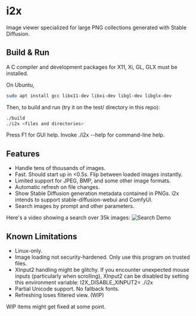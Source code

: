 # i2x
Image viewer specialized for large PNG collections generated with Stable Diffusion.

## Build & Run
A C compiler and development packages for X11, Xi, GL, GLX must be installed.

On Ubuntu,

```bash
sudo apt install gcc libx11-dev libxi-dev libgl-dev libglx-dev
```

Then, to build and run (try it on the test/ directory in this repo):

```bash
./build
./i2x <files and directories>
```

Press F1 for GUI help.
Invoke ./i2x --help for command-line help.

## Features
- Handle tens of thousands of images.
- Fast. Should start up in <0.5s.  Flip between loaded images instantly.
- Limited support for JPEG, BMP, and some other image formats.
- Automatic refresh on file changes.
- Show Stable Diffusion generation metadata contained in PNGs.  i2x intends to support stable-diffusion-webui and ComfyUI.
- Search images by prompt and other parameters.

Here's a video showing a search over 35k images:
![Search Demo](demo/search.gif)

## Known Limitations
- Linux-only.
- Image loading not security-hardened.  Only use this program on trusted files.
- XInput2 handling might be glitchy.  If you encounter unexpected mouse inputs (particularly when scrolling), XInput2 can be disabled by setting this environment variable:  I2X_DISABLE_XINPUT2= ./i2x <paths>
- Partial Unicode support.  No fallback fonts.
- Refreshing loses filtered view. (WIP)

WIP items might get fixed at some point.
